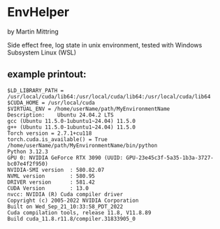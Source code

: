 # EnvHelper 

by Martin Mittring

Side effect free, log state in unix environment, tested with Windows Subsystem Linux (WSL)

## example printout:

```shell
$LD_LIBRARY_PATH = /usr/local/cuda/lib64:/usr/local/cuda/lib64:/usr/local/cuda/lib64
$CUDA_HOME = /usr/local/cuda
$VIRTUAL_ENV = /home/userName/path/MyEnvironmentName
Description:    Ubuntu 24.04.2 LTS
gcc (Ubuntu 11.5.0-1ubuntu1~24.04) 11.5.0
g++ (Ubuntu 11.5.0-1ubuntu1~24.04) 11.5.0
Torch version = 2.7.1+cu118
torch.cuda.is_available() = True
/home/userName/path/MyEnvironmentName/bin/python
Python 3.12.3
GPU 0: NVIDIA GeForce RTX 3090 (UUID: GPU-23e45c3f-5a35-1b3a-3727-bc07e4f2f950)
NVIDIA-SMI version  : 580.82.07
NVML version        : 580.95
DRIVER version      : 581.42
CUDA Version        : 13.0
nvcc: NVIDIA (R) Cuda compiler driver
Copyright (c) 2005-2022 NVIDIA Corporation
Built on Wed_Sep_21_10:33:58_PDT_2022
Cuda compilation tools, release 11.8, V11.8.89
Build cuda_11.8.r11.8/compiler.31833905_0

